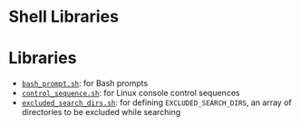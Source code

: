 # Shell Libraries


# Libraries
- [`bash_prompt.sh`](bash_prompt.sh): for Bash prompts
- [`control_sequence.sh`](control_sequence.sh): for Linux console control
  sequences
- [`excluded_search_dirs.sh`](excluded_search_dirs.sh): for defining
  `EXCLUDED_SEARCH_DIRS`, an array of directories to be excluded while searching
